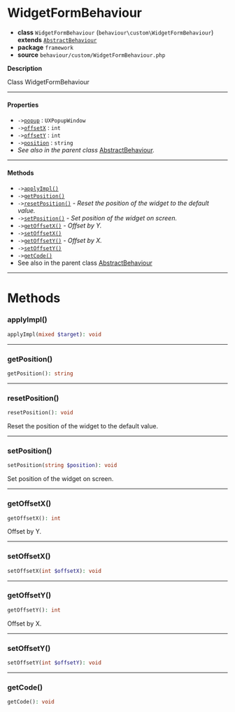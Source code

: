 # WidgetFormBehaviour

- **class** `WidgetFormBehaviour` (`behaviour\custom\WidgetFormBehaviour`) **extends** [`AbstractBehaviour`](https://github.com/jphp-compiler/develnext/blob/master/dn-app-framework/api-docs/classes/php/gui/framework/behaviour/custom/AbstractBehaviour.md)
- **package** `framework`
- **source** `behaviour/custom/WidgetFormBehaviour.php`

**Description**

Class WidgetFormBehaviour

---

#### Properties

- `->`[`popup`](#prop-popup) : `UXPopupWindow`
- `->`[`offsetX`](#prop-offsetx) : `int`
- `->`[`offsetY`](#prop-offsety) : `int`
- `->`[`position`](#prop-position) : `string`
- *See also in the parent class* [AbstractBehaviour](https://github.com/jphp-compiler/develnext/blob/master/dn-app-framework/api-docs/classes/php/gui/framework/behaviour/custom/AbstractBehaviour.md).

---

#### Methods

- `->`[`applyImpl()`](#method-applyimpl)
- `->`[`getPosition()`](#method-getposition)
- `->`[`resetPosition()`](#method-resetposition) - _Reset the position of the widget to the default value._
- `->`[`setPosition()`](#method-setposition) - _Set position of the widget on screen._
- `->`[`getOffsetX()`](#method-getoffsetx) - _Offset by Y._
- `->`[`setOffsetX()`](#method-setoffsetx)
- `->`[`getOffsetY()`](#method-getoffsety) - _Offset by X._
- `->`[`setOffsetY()`](#method-setoffsety)
- `->`[`getCode()`](#method-getcode)
- See also in the parent class [AbstractBehaviour](https://github.com/jphp-compiler/develnext/blob/master/dn-app-framework/api-docs/classes/php/gui/framework/behaviour/custom/AbstractBehaviour.md)

---
# Methods

<a name="method-applyimpl"></a>

### applyImpl()
```php
applyImpl(mixed $target): void
```

---

<a name="method-getposition"></a>

### getPosition()
```php
getPosition(): string
```

---

<a name="method-resetposition"></a>

### resetPosition()
```php
resetPosition(): void
```
Reset the position of the widget to the default value.

---

<a name="method-setposition"></a>

### setPosition()
```php
setPosition(string $position): void
```
Set position of the widget on screen.

---

<a name="method-getoffsetx"></a>

### getOffsetX()
```php
getOffsetX(): int
```
Offset by Y.

---

<a name="method-setoffsetx"></a>

### setOffsetX()
```php
setOffsetX(int $offsetX): void
```

---

<a name="method-getoffsety"></a>

### getOffsetY()
```php
getOffsetY(): int
```
Offset by X.

---

<a name="method-setoffsety"></a>

### setOffsetY()
```php
setOffsetY(int $offsetY): void
```

---

<a name="method-getcode"></a>

### getCode()
```php
getCode(): void
```